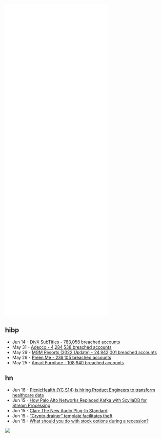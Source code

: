 ![Metrics](https://raw.githubusercontent.com/phixion/phixion/master/metrics.svg)

## hibp

<!--
for https://github.com/phixion/phixion/blob/main/.github/workflows/feeds.yml
-->
<!--START_SECTION:haveibeenpwnd-->
- Jun 14 - [DivX SubTitles - 783,058 breached accounts](https://haveibeenpwned.com/PwnedWebsites#DivXSubTitles)
- May 31 - [Adecco - 4,284,538 breached accounts](https://haveibeenpwned.com/PwnedWebsites#Adecco)
- May 29 - [MGM Resorts (2022 Update) - 24,842,001 breached accounts](https://haveibeenpwned.com/PwnedWebsites#MGM2022Update)
- May 26 - [Preen.Me - 236,105 breached accounts](https://haveibeenpwned.com/PwnedWebsites#PreenMe)
- May 25 - [Amart Furniture - 108,940 breached accounts](https://haveibeenpwned.com/PwnedWebsites#AmartFurniture)
<!--END_SECTION:haveibeenpwnd-->

## hn

<!--
for https://github.com/phixion/phixion/blob/main/.github/workflows/feeds.yml
-->
<!--START_SECTION:hn-->
- Jun 16 - [PicnicHealth (YC S14) is hiring Product Engineers to transform healthcare data](https://picnichealth.com/career-details?gh_jid=6202435002)
- Jun 15 - [How Palo Alto Networks Replaced Kafka with ScyllaDB for Stream Processing](https://www.scylladb.com/2022/06/14/how-palo-alto-networks-replaced-kafka-with-scylladb-for-stream-processing/)
- Jun 15 - [Clap: The New Audio Plug-In Standard](https://u-he.com/community/clap/)
- Jun 15 - [“Crypto drainer” template facilitates theft](https://blog.confiant.com/how-one-crypto-drainer-template-facilitates-tens-of-millions-of-dollars-in-theft-66f3794aea4b?gi=b10068d5caa8)
- Jun 15 - [What should you do with stock options during a recession?](https://every.to/p/what-should-you-do-with-your-options-during-a-downturn)
<!--END_SECTION:hn-->

<!--
for https://yhype.me
-->
![](https://hit.yhype.me/github/profile?user_id=13013670)
